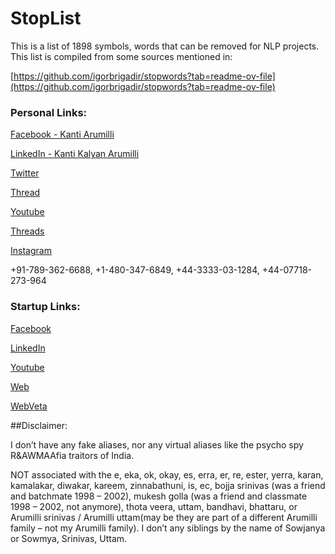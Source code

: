 # StopList
This is a list of 1898 symbols, words that can be removed for NLP projects. This list is compiled from some sources mentioned in:

[https://github.com/igorbrigadir/stopwords?tab=readme-ov-file](https://github.com/igorbrigadir/stopwords?tab=readme-ov-file)

 ### Personal Links:
[Facebook - Kanti Arumilli](https://www.facebook.com/kanti.arumilli)

[LinkedIn - Kanti Kalyan Arumilli](https://www.linkedin.com/in/kanti-kalyan-arumilli/)

[Twitter](https://twitter.com/KantiKalyanA/)

[Thread](https://www.threads.net/@kantiarumilli)

[Youtube](https://www.youtube.com/@kantikalyanarumilli)

[Threads](https://www.threads.net/@kantiarumilli)

[Instagram](https://www.instagram.com/kantiarumilli/)

+91-789-362-6688, +1-480-347-6849, +44-3333-03-1284, +44-07718-273-964

### Startup Links:
[Facebook](https://www.facebook.com/ALightTechnologyAndServicesLimited/)

[LinkedIn](https://www.linkedin.com/company/alight-technology-and-services-limited/)

[Youtube](https://www.youtube.com/@alighttechnologyandservicesltd)

[Web](https://www.alightservices.com/)

[WebVeta](https://webveta.alightservices.com/)



##Disclaimer:

I don’t have any fake aliases, nor any virtual aliases like the psycho spy R&AWMAAfia traitors of India.

NOT associated with the e, eka, ok, okay, es, erra, er, re, ester, yerra, karan, kamalakar, diwakar, kareem, zinnabathuni, is, ec, bojja srinivas (was a friend and batchmate 1998 – 2002), mukesh golla (was a friend and classmate 1998 – 2002, not anymore), thota veera, uttam, bandhavi, bhattaru, or Arumilli srinivas / Arumilli uttam(may be they are part of a different Arumilli family – not my Arumilli family). I don’t any siblings by the name of Sowjanya or Sowmya, Srinivas, Uttam.
